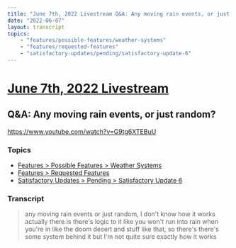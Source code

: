 ```yaml
---
title: "June 7th, 2022 Livestream Q&A: Any moving rain events, or just random?"
date: "2022-06-07"
layout: transcript
topics:
    - "features/possible-features/weather-systems"
    - "features/requested-features"
    - "satisfactory-updates/pending/satisfactory-update-6"
---
```

# [June 7th, 2022 Livestream](../2022-06-07.md)
## Q&A: Any moving rain events, or just random?
https://www.youtube.com/watch?v=G9tg6XTEBuU

### Topics
* [Features > Possible Features > Weather Systems](../topics/features/possible-features/weather-systems.md)
* [Features > Requested Features](../topics/features/requested-features.md)
* [Satisfactory Updates > Pending > Satisfactory Update 6](../topics/satisfactory-updates/pending/satisfactory-update-6.md)

### Transcript

> any moving rain events or just random, I don't know how it works actually there is there's logic to it like you won't run into rain when you're in like the doom desert and stuff like that, so there's there's some system behind it but I'm not quite sure exactly how it works
